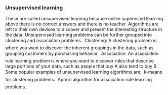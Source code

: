 ### Unsupervised learning
These are called unsupervised learning because unlike supervised learning above there is no
correct answers and there is no teacher. Algorithms are left to their own devises to discover and
present the interesting structure in the data. Unsupervised learning problems can be further
grouped into clustering and association problems.
 Clustering: A clustering problem is where you want to discover the inherent groupings
in the data, such as grouping customers by purchasing behavior.
 Association: An association rule learning problem is where you want to discover rules
that describe large portions of your data, such as people that buy A also tend to buy B.
Some popular examples of unsupervised learning algorithms are:
 k-means for clustering problems.
 Apriori algorithm for association rule learning problems.